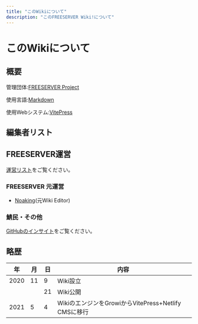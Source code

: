 ```yaml
---
title: "このWikiについて"
description: "このFREESERVER Wiki!について"
---
```


# このWikiについて

## 概要

管理団体:[FREESERVER Project](about-project)

使用言語:[Markdown](https://ja.wikipedia.org/wiki/Markdown)

使用Webシステム:[VitePress](https://vitepress.vuejs.org)

## 編集者リスト

## FREESERVER運営

[運営リスト](https://wiki.freeserver.pro/admins/index.html)をご覧ください。

### FREESERVER 元運営

- [Noaking](admins/noaking)(元Wiki Editor)

### 鯖民・その他

[GitHubのインサイト](https://github.com/freeserverproject/freeserver-wiki/graphs/contributors)をご覧ください。

## 略歴

| 年  | 月  | 日  | 内容 |
| -------- | ------- | ------- | -------- |
|   2020   |11| 9 |   Wiki設立   |
|              |    |21|  Wiki公開  |
|   2021   |    5    |     4   |   WikiのエンジンをGrowiからVitePress+Netlify CMSに移行  |